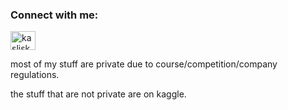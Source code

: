 <h3 align="left">Connect with me:</h3>
<p align="left">
<a href="https://twitter.com/kaslisk" target="blank"><img align="center" src="https://raw.githubusercontent.com/rahuldkjain/github-profile-readme-generator/master/src/images/icons/Social/twitter.svg" alt="kaslisk" height="30" width="40" /></a>
</p>
most of my stuff are private due to course/competition/company regulations.

the stuff that are not private are on kaggle.
